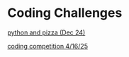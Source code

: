 # Coding Challenges
[python and pizza (Dec 24)](challenges/pizza_and_python.ipynb)

[coding competition 4/16/25](challenges/coding_and_quisine.md)
